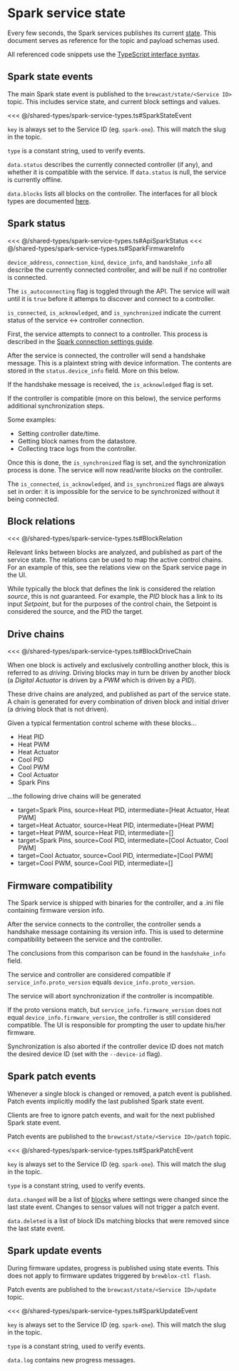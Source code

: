 # Spark service state

Every few seconds, the Spark services publishes its current [state](./state_events).
This document serves as reference for the topic and payload schemas used.

All referenced code snippets use the [TypeScript interface syntax](https://www.typescriptlang.org/docs/handbook/interfaces.html).

## Spark state events

The main Spark state event is published to the `brewcast/state/<Service ID>` topic.
This includes service state, and current block settings and values.

<<< @/shared-types/spark-service-types.ts#SparkStateEvent

`key` is always set to the Service ID (eg. `spark-one`). This will match the slug in the topic.

`type` is a constant string, used to verify events.

`data.status` describes the currently connected controller (if any), and whether it is compatible with the service.
If `data.status` is null, the service is currently offline.

`data.blocks` lists all blocks on the controller.
The interfaces for all block types are documented [here](./block_types).

## Spark status

<<< @/shared-types/spark-service-types.ts#ApiSparkStatus
<<< @/shared-types/spark-service-types.ts#SparkFirmwareInfo

`device_address`, `connection_kind`, `device_info`, and `handshake_info`
all describe the currently connected controller, and will be null if no controller is connected.

The `is_autoconnecting` flag is toggled through the API.
The service will wait until it is `true` before it attemps to discover and connect to a controller.

`is_connected`, `is_acknowledged`, and `is_synchronized` indicate the current status of the service <-> controller connection.

First, the service attempts to connect to a controller.
This process is described in the [Spark connection settings guide](../../user/services/spark.html#spark-connection-settings).

After the service is connected, the controller will send a handshake message. This is a plaintext string with device information. The contents are stored in the `status.device_info` field. More on this below.

If the handshake message is received, the `is_acknowledged` flag is set.

If the controller is compatible (more on this below),
the service performs additional synchronization steps.

Some examples:
- Setting controller date/time.
- Getting block names from the datastore.
- Collecting trace logs from the controller.

Once this is done, the `is_synchronized` flag is set, and the synchronization process is done.
The service will now read/write blocks on the controller.

The `is_connected`, `is_acknowledged`, and `is_synchronized` flags are always set in order:
it is impossible for the service to be synchronized without it being connected.

## Block relations

<<< @/shared-types/spark-service-types.ts#BlockRelation

Relevant links between blocks are analyzed, and published as part of the service state.
The relations can be used to map the active control chains.
For an example of this, see the relations view on the Spark service page in the UI.

While typically the block that defines the link is considered the relation *source*, this is not guaranteed.
For example, the *PID* block has a link to its input *Setpoint*,
but for the purposes of the control chain, the Setpoint is considered the source, and the PID the target.

## Drive chains

<<< @/shared-types/spark-service-types.ts#BlockDriveChain

When one block is actively and exclusively controlling another block, this is referred to as *driving*.
Driving blocks may in turn be driven by another block (a *Digital Actuator* is driven by a *PWM* which is driven by a *PID*).

These drive chains are analyzed, and published as part of the service state.
A chain is generated for every combination of driven block and initial driver (a driving block that is not driven).

Given a typical fermentation control scheme with these blocks...
- Heat PID
- Heat PWM
- Heat Actuator
- Cool PID
- Cool PWM
- Cool Actuator
- Spark Pins

...the following drive chains will be generated
- target=Spark Pins, source=Heat PID, intermediate=[Heat Actuator, Heat PWM]
- target=Heat Actuator, source=Heat PID, intermediate=[Heat PWM]
- target=Heat PWM, source=Heat PID, intermediate=[]
- target=Spark Pins, source=Cool PID, intermediate=[Cool Actuator, Cool PWM]
- target=Cool Actuator, source=Cool PID, intermediate=[Cool PWM]
- target=Cool PWM, source=Cool PID, intermediate=[]

## Firmware compatibility

The Spark service is shipped with binaries for the controller,
and a .ini file containing firmware version info.

After the service connects to the controller, the controller sends a handshake message containing its version info.
This is used to determine compatibility between the service and the controller.

The conclusions from this comparison can be found in the `handshake_info` field.

The service and controller are considered compatible if `service_info.proto_version` equals `device_info.proto_version`.

The service will abort synchronization if the controller is incompatible.

If the proto versions match, but `service_info.firmware_version` does not equal `device_info.firmware_version`,
the controller is still considered compatible.
The UI is responsible for prompting the user to update his/her firmware.

Synchronization is also aborted if the controller device ID does not match the desired device ID (set with the `--device-id` flag).

## Spark patch events

Whenever a single block is changed or removed, a patch event is published. Patch events implicitly modify the last published Spark state event.

Clients are free to ignore patch events, and wait for the next published Spark state event.

Patch events are published to the `brewcast/state/<Service ID>/patch` topic.

<<< @/shared-types/spark-service-types.ts#SparkPatchEvent

`key` is always set to the Service ID (eg. `spark-one`). This will match the slug in the topic.

`type` is a constant string, used to verify events.

`data.changed` will be a list of [blocks](./block_types) where settings were changed since the last state event.
Changes to sensor values will not trigger a patch event.

`data.deleted` is a list of block IDs matching blocks that were removed since the last state event.

## Spark update events

During firmware updates, progress is published using state events.
This does not apply to firmware updates triggered by `brewblox-ctl flash`.

Patch events are published to the `brewcast/state/<Service ID>/update` topic.

<<< @/shared-types/spark-service-types.ts#SparkUpdateEvent

`key` is always set to the Service ID (eg. `spark-one`). This will match the slug in the topic.

`type` is a constant string, used to verify events.

`data.log` contains new progress messages.
